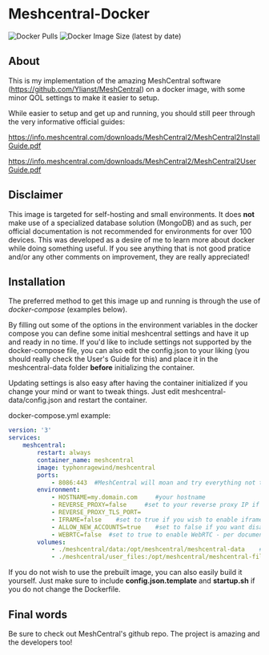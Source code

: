 # Meshcentral-Docker
![Docker Pulls](https://img.shields.io/docker/pulls/typhonragewind/meshcentral?style=flat-square)
![Docker Image Size (latest by date)](https://img.shields.io/docker/image-size/typhonragewind/meshcentral)

## About
This is my implementation of the amazing MeshCentral software (https://github.com/Ylianst/MeshCentral) on a docker image, with some minor QOL settings to make it easier to setup.

While easier to setup and get up and running, you should still peer through the very informative official guides:

https://info.meshcentral.com/downloads/MeshCentral2/MeshCentral2InstallGuide.pdf

https://info.meshcentral.com/downloads/MeshCentral2/MeshCentral2UserGuide.pdf

## Disclaimer

This image is targeted for self-hosting and small environments. It does **not** make use of a specialized database solution (MongoDB) and as such, per official documentation is not recommended for environments for over 100 devices.
This was developed as a desire of me to learn more about docker while doing something useful. If you see anything that is not good pratice and/or any other comments on improvement, they are really appreciated!

## Installation

The preferred method to get this image up and running is through the use of *docker-compose* (examples below).

By filling out some of the options in the environment variables in the docker compose you can define some initial meshcentral settings and have it up and ready in no time. If you'd like to include settings not supported by the docker-compose file, you can also edit the config.json to your liking (you should really check the User's Guide for this) and place it in the meshcentral-data folder **before** initializing the container.

Updating settings is also easy after having the container initialized if you change your mind or want to tweak things. Just edit meshcentral-data/config.json and restart the container.

docker-compose.yml example:
```yaml
version: '3'
services:
    meshcentral:
        restart: always
        container_name: meshcentral
        image: typhonragewind/meshcentral
        ports:
            - 8086:443  #MeshCentral will moan and try everything not to use port 80, but you can also use it if you so desire, just change the config.json according to your needs
        environment:
            - HOSTNAME=my.domain.com     #your hostname
            - REVERSE_PROXY=false     #set to your reverse proxy IP if you want to put meshcentral behind a reverse proxy
            - REVERSE_PROXY_TLS_PORT=
            - IFRAME=false    #set to true if you wish to enable iframe support
            - ALLOW_NEW_ACCOUNTS=true    #set to false if you want disable self-service creation of new accounts besides the first (admin)
            - WEBRTC=false  #set to true to enable WebRTC - per documentation it is not officially released with meshcentral, but is solid enough to work with. Use with caution
        volumes:
            - ./meshcentral/data:/opt/meshcentral/meshcentral-data    #config.json and other important files live here. A must for data persistence
            - ./meshcentral/user_files:/opt/meshcentral/meshcentral-files    #where file uploads for users live
```

If you do not wish to use the prebuilt image, you can also easily build it yourself. Just make sure to include **config.json.template** and **startup.sh** if you do not change the Dockerfile.


## Final words

Be sure to check out MeshCentral's github repo. The project is amazing and the developers too!


